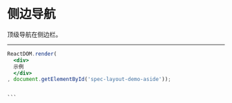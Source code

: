 # 侧边导航

顶级导航在侧边栏。

---

````jsx
ReactDOM.render(
  <div>
  示例
  </div>
, document.getElementById('spec-layout-demo-aside'));
````


````css

```



